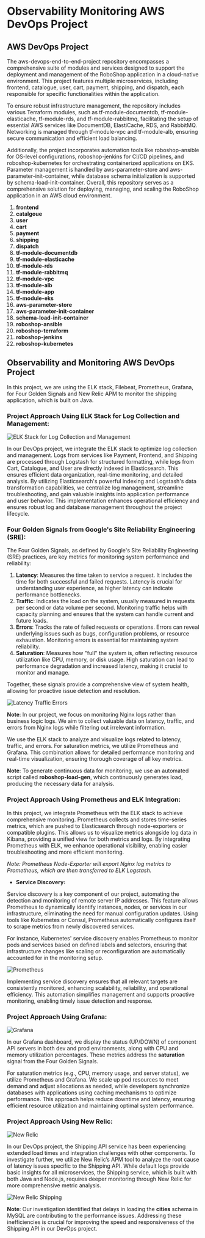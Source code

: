 # Observability Monitoring AWS DevOps Project

## AWS DevOps Project
The aws-devops-end-to-end-project repository encompasses a comprehensive suite of modules and services designed to support
the deployment and management of the RoboShop application in a cloud-native environment. This project features multiple 
microservices, including frontend, catalogue, user, cart, payment, shipping, and dispatch, each responsible for specific 
functionalities within the application.

To ensure robust infrastructure management, the repository includes various Terraform modules, such as tf-module-documentdb,
tf-module-elasticache, tf-module-rds, and tf-module-rabbitmq, facilitating the setup of essential AWS services like DocumentDB,
ElastiCache, RDS, and RabbitMQ. Networking is managed through tf-module-vpc and tf-module-alb, ensuring secure communication 
and efficient load balancing.

Additionally, the project incorporates automation tools like roboshop-ansible for OS-level configurations, roboshop-jenkins 
for CI/CD pipelines, and roboshop-kubernetes for orchestrating containerized applications on EKS. Parameter management is 
handled by aws-parameter-store and aws-parameter-init-container, while database schema initialization is supported by 
schema-load-init-container. Overall, this repository serves as a comprehensive solution for deploying, managing, and scaling 
the RoboShop application in an AWS cloud environment.

1. **frontend**
2. **catalgoue**
3. **user**
4. **cart**
5. **payment**
6. **shipping**
7. **dispatch**
8. **tf-module-documentdb**
9. **tf-module-elasticache**
10. **tf-module-rds**
11. **tf-module-rabbitmq**
12. **tf-module-vpc**
13. **tf-module-alb**
14. **tf-module-app**
15. **tf-module-eks**
16. **aws-parameter-store**
17. **aws-parameter-init-container**
18. **schema-load-init-container**
19. **roboshop-ansible**
20. **roboshop-terraform**
21. **roboshop-jenkins**
22. **roboshop-kubernetes** 

## Observability and Monitoring AWS DevOps Project

In this project, we are using the ELK stack, Filebeat, Prometheus, Grafana, for Four Golden Signals and New Relic APM to
monitor the shipping application, which is built on Java.

### Project Approach Using ELK Stack for Log Collection and Management:

![ELK Stack for Log Collection and Management](https://github.com/balusena/observability-monitoring-for-devops/blob/main/08-Observability%20Monitoring%20AWS%20DevOps%20Project/elk-stack-log-collection.png)

In our DevOps project, we integrate the ELK stack to optimize log collection and management. Logs from services like 
Payment, Frontend, and Shipping are processed through Logstash for structured formatting, while logs from Cart, Catalogue,
and User are directly indexed in Elasticsearch. This ensures efficient data organization, real-time monitoring, and detailed
analysis. By utilizing Elasticsearch's powerful indexing and Logstash's data transformation capabilities, we centralize 
log management, streamline troubleshooting, and gain valuable insights into application performance and user behavior. 
This implementation enhances operational efficiency and ensures robust log and database management throughout the project
lifecycle.

### Four Golden Signals from Google's Site Reliability Engineering (SRE):
The Four Golden Signals, as defined by Google's Site Reliability Engineering (SRE) practices, are key metrics for monitoring
system performance and reliability:

1. **Latency**: Measures the time taken to service a request. It includes the time for both successful and failed requests.
Latency is crucial for understanding user experience, as higher latency can indicate performance bottlenecks.
2. **Traffic**: Indicates the load on the system, usually measured in requests per second or data volume per second. Monitoring
traffic helps with capacity planning and ensures that the system can handle current and future loads.
3. **Errors**: Tracks the rate of failed requests or operations. Errors can reveal underlying issues such as bugs, configuration
problems, or resource exhaustion. Monitoring errors is essential for maintaining system reliability.
4. **Saturation**: Measures how "full" the system is, often reflecting resource utilization like CPU, memory, or disk usage.
High saturation can lead to performance degradation and increased latency, making it crucial to monitor and manage.

Together, these signals provide a comprehensive view of system health, allowing for proactive issue detection and resolution.

![Latency Traffic Errors](https://github.com/balusena/observability-monitoring-for-devops/blob/main/08-Observability%20Monitoring%20AWS%20DevOps%20Project/latency-traffic-errors.png)

**Note**: In our project, we focus on monitoring Nginx logs rather than business logic logs. We aim to collect valuable 
data on latency, traffic, and errors from Nginx logs while filtering out irrelevant information.

We use the ELK stack to analyze and visualize logs related to latency, traffic, and errors. For saturation metrics, we 
utilize Prometheus and Grafana. This combination allows for detailed performance monitoring and real-time visualization,
ensuring thorough coverage of all key metrics.

**Note**: To generate continuous data for monitoring, we use an automated script called **roboshop-load-gen**, which 
continuously generates load, producing the necessary data for analysis.

### Project Approach Using Prometheus and ELK Integration:
In this project, we integrate Prometheus with the ELK stack to achieve comprehensive monitoring. Prometheus collects and
stores time-series metrics, which are pushed to Elasticsearch through node-exporters or compatible plugins. This allows
us to visualize metrics alongside log data in Kibana, providing a unified view for both metrics and logs. By integrating
Prometheus with ELK, we enhance operational visibility, enabling easier troubleshooting and more efficient monitoring.

*Note: Prometheus Node-Exporter will export Nginx log metrics to Prometheus, which are then transferred to ELK Logstash.*

- **Service Discovery:**

Service discovery is a key component of our project, automating the detection and monitoring of remote server IP addresses.
This feature allows Prometheus to dynamically identify instances, nodes, or services in our infrastructure, eliminating 
the need for manual configuration updates. Using tools like Kubernetes or Consul, Prometheus automatically configures itself
to scrape metrics from newly discovered services.

For instance, Kubernetes' service discovery enables Prometheus to monitor pods and services based on defined labels and 
selectors, ensuring that infrastructure changes like scaling or reconfiguration are automatically accounted for in the
monitoring setup.

![Prometheus](https://github.com/balusena/observability-monitoring-for-devops/blob/main/08-Observability%20Monitoring%20AWS%20DevOps%20Project/prometheus.png)

Implementing service discovery ensures that all relevant targets are consistently monitored, enhancing scalability, 
reliability, and operational efficiency. This automation simplifies management and supports proactive monitoring, 
enabling timely issue detection and response.

### Project Approach Using Grafana:

![Grafana](https://github.com/balusena/observability-monitoring-for-devops/blob/main/08-Observability%20Monitoring%20AWS%20DevOps%20Project/grafana.png)

In our Grafana dashboard, we display the status (UP/DOWN) of component API servers in both dev and prod environments, along
with CPU and memory utilization percentages. These metrics address the **saturation** signal from the Four Golden Signals.

For saturation metrics (e.g., CPU, memory usage, and server status), we utilize Prometheus and Grafana. We scale up pod 
resources to meet demand and adjust allocations as needed, while developers synchronize databases with applications using
caching mechanisms to optimize performance. This approach helps reduce downtime and latency, ensuring efficient resource 
utilization and maintaining optimal system performance.

### Project Approach Using New Relic:

![New Relic](https://github.com/balusena/observability-monitoring-for-devops/blob/main/08-Observability%20Monitoring%20AWS%20DevOps%20Project/newrelic.png)

In our DevOps project, the Shipping API service has been experiencing extended load times and integration challenges with 
other components. To investigate further, we utilize New Relic’s APM tool to analyze the root cause of latency issues 
specific to the Shipping API. While default logs provide basic insights for all microservices, the Shipping service, which
is built with both Java and Node.js, requires deeper monitoring through New Relic for more comprehensive metric analysis.

![New Relic Shipping](https://github.com/balusena/observability-monitoring-for-devops/blob/main/08-Observability%20Monitoring%20AWS%20DevOps%20Project/newrelic-shipping.png)

**Note**: Our investigation identified that delays in loading the **cities** schema in MySQL are contributing to the
performance issues. Addressing these inefficiencies is crucial for improving the speed and responsiveness of the Shipping 
API in our DevOps project.




